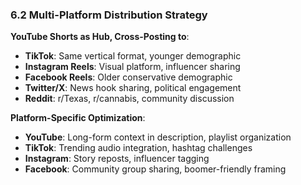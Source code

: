 ### 6.2 Multi-Platform Distribution Strategy

**YouTube Shorts as Hub, Cross-Posting to**:

- **TikTok**: Same vertical format, younger demographic
- **Instagram Reels**: Visual platform, influencer sharing
- **Facebook Reels**: Older conservative demographic
- **Twitter/X**: News hook sharing, political engagement
- **Reddit**: r/Texas, r/cannabis, community discussion

**Platform-Specific Optimization**:

- **YouTube**: Long-form context in description, playlist organization
- **TikTok**: Trending audio integration, hashtag challenges
- **Instagram**: Story reposts, influencer tagging
- **Facebook**: Community group sharing, boomer-friendly framing
